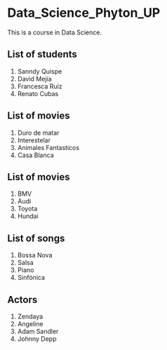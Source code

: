 # Data_Science_Phyton_UP
This is a course in Data Science.

## List of students

1. Sanndy Quispe
2. David Mejía
3. Francesca Ruíz
4. Renato Cubas

## List of movies
1. Duro de matar
2. Interestelar
3. Animales Fantasticos
4. Casa Blanca

## List of movies
1. BMV
2. Audi
3. Toyota
4. Hundai

## List of songs
1. Bossa Nova
2. Salsa
3. Piano
4. Sinfónica

## Actors
1. Zendaya
2. Angeline
3. Adam Sandler
4. Johnny Depp



